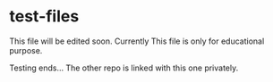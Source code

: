 # test-files

This file will be edited soon. Currently This file is only for educational purpose.

Testing ends...
The other repo is linked with this one privately.
